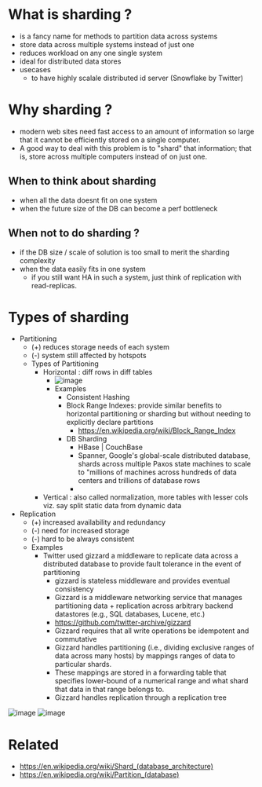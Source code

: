 # What is sharding ?
- is a fancy name for methods to partition data across systems 
- store data across multiple systems instead of just one
- reduces workload on any one single system
- ideal for distributed data stores
- usecases
  - to have highly scalale distributed id server (Snowflake by Twitter) 

# Why sharding ?
- modern web sites need fast access to an amount of information so large that it cannot be efficiently stored on a single computer. 
- A good way to deal with this problem is to "shard" that information; that is, store across multiple computers instead of on just one.

## When to think about sharding 
- when all the data doesnt fit on one system
- when the future size of the DB can become a perf bottleneck

## When not to do sharding ?
- if the DB size / scale of solution is too small to merit the sharding complexity
- when the data easily fits in one system
  - if you still want HA in such a system, just think of replication with read-replicas.

# Types of sharding
- Partitioning
   - (+) reduces storage needs of each system
   - (-) system still affected by hotspots 
   - Types of Partitioning
     - Horizontal : diff rows in diff tables
       - ![image](https://user-images.githubusercontent.com/466385/211131658-582621ce-71ff-46d0-ab12-0830a040bcf1.png)
       - Examples
         - Consistent Hashing
         - Block Range Indexes:  provide similar benefits to horizontal partitioning or sharding but without needing to explicitly declare partitions
           - https://en.wikipedia.org/wiki/Block_Range_Index 
         - DB Sharding
           - HBase | CouchBase
           - Spanner, Google's global-scale distributed database, shards across multiple Paxos state machines to scale to "millions of machines across hundreds of data centers and trillions of database rows
           -    
     - Vertical : also called normalization, more tables with lesser cols viz. say split static data from dynamic data 
- Replication
  - (+) increased availability and redundancy
  - (-) need for increased storage
  - (-) hard to be always consistent 
  - Examples
    - Twitter used gizzard a middleware to replicate data across a distributed database to provide fault tolerance in the event of partitioning
      - gizzard is stateless middleware and provides eventual consistency
      - Gizzard is a middleware networking service that manages partitioning data + replication across arbitrary backend datastores (e.g., SQL databases, Lucene, etc.)
      - https://github.com/twitter-archive/gizzard 
      - Gizzard requires that all write operations be idempotent and commutative
      - Gizzard handles partitioning (i.e., dividing exclusive ranges of data across many hosts) by mappings ranges of data to particular shards.
      - These mappings are stored in a forwarding table that specifies lower-bound of a numerical range and what shard that data in that range belongs to.
      - Gizzard handles replication through a replication tree




![image](https://user-images.githubusercontent.com/466385/211129264-35bd830c-cf4d-40cf-80c1-5e36b51835eb.png)
![image](https://user-images.githubusercontent.com/466385/211129335-2a8b2a89-cb2c-4d37-a7d8-f1ca331376e0.png)


# Related
- https://en.wikipedia.org/wiki/Shard_(database_architecture)
- https://en.wikipedia.org/wiki/Partition_(database)
